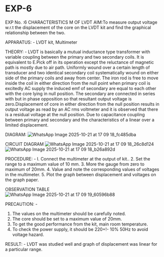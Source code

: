 # EXP-6
EXP No. :6 			CHARACTERISTICS M OF LVDT
AIM:To measure output voltage w.r.t the displacement of the core on the LVDT kit and
find the graphical relationship between the two.

APPARATUS: - LVDT kit, Multimeter

THEORY: - LVDT is basically a mutual inductance type transformer with variable coupling between the primary and two secondary coils. It is equivalent to E.Pick off in its operation except the reluctance of magnetic path is mostly due to air path. Uniformly wound over a certain length of transducer and two identical secondary coil systematically wound on either side of the primary coils and away from center. The iron rod is free to move inside the coil in either direction from the null point when primary coil is excitedly AC supply the induced emf of secondary are equal to each other with the core lying in null position. The secondary are connected in series with but in phase opposition so that resultant output voltage is zero.Displacement of core in either direction from the null position results in output voltage as read by an AC rms voltmeter and it is observed that there is a residual voltage at the null position. Due to capacitance coupling between primary and secondary and the characteristics of a linear over a limited  displacement.

DIAGRAM:
![WhatsApp Image 2025-10-21 at 17 09 18_fc485dba](https://github.com/user-attachments/assets/020005ce-c371-4869-baf5-eb2b3ce689c6)

CIRCUIT DIAGRAM
![WhatsApp Image 2025-10-21 at 17 09 18_26c8d124](https://github.com/user-attachments/assets/cc7baaf7-e454-485e-a6cd-f3fcd149b882)
![WhatsApp Image 2025-10-21 at 17 09 18_b26a892d](https://github.com/user-attachments/assets/34edd010-5525-45f4-8271-0102da82dd91)

PROCEDURE: -
I. Connect the multimeter at the output of kit..
2. Set the range to a maximum value of 10 mm.
3. More the gauge from zero to maximum of 20mm.
4. Value and note the corresponding values of voltages in the multimeter.
5. Plot the graph between displacement and voltages on the graph paper.


OBSERVATION TABLE
![WhatsApp Image 2025-10-21 at 17 09 19_60596b88](https://github.com/user-attachments/assets/004f882c-10ce-4de5-aeca-18041cb34f27)


PRECAUTION: -
1. The values on the multimeter should be carefully noted.
2. The core should be set to a maximum value of 20mm.
3. To get the good performance from the kit, main room temperature.
4. To check the power supply, it should be 220+!- 10% 50Hz to avoid voltage hazard.

RESULT: - LVDT was studied well and graph of displacement was linear for a particular range.
